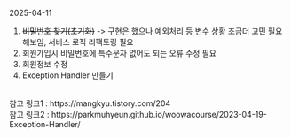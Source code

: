 
2025-04-11
1. ~~비밀번호 찾기(초기화)~~ -> 구현은 했으나 예외처리 등 변수 상황 조금더 고민 필요해보임, 서비스 로직 리팩토링 필요
2. 회원가입시 비밀번호에 특수문자 없어도 되는 오류 수정 필요
3. 회원정보 수정
4. Exception Handler 만들기
</br> 
참고 링크1 : https://mangkyu.tistory.com/204
   </br>
   참고 링크2 : https://parkmuhyeun.github.io/woowacourse/2023-04-19-Exception-Handler/
